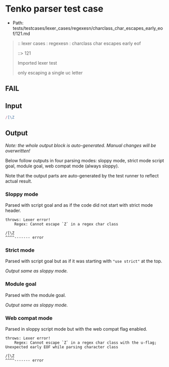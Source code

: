 # Tenko parser test case

- Path: tests/testcases/lexer_cases/regexesn/charclass_char_escapes_early_eof/121.md

> :: lexer cases : regexesn : charclass char escapes early eof
>
> ::> 121
>
> Imported lexer test
>
> only escaping a single uc letter

## FAIL

## Input

`````js
/[\Z
`````

## Output

_Note: the whole output block is auto-generated. Manual changes will be overwritten!_

Below follow outputs in four parsing modes: sloppy mode, strict mode script goal, module goal, web compat mode (always sloppy).

Note that the output parts are auto-generated by the test runner to reflect actual result.

### Sloppy mode

Parsed with script goal and as if the code did not start with strict mode header.

`````
throws: Lexer error!
    Regex: Cannot escape `Z` in a regex char class

/[\Z
^^^^------- error
`````

### Strict mode

Parsed with script goal but as if it was starting with `"use strict"` at the top.

_Output same as sloppy mode._

### Module goal

Parsed with the module goal.

_Output same as sloppy mode._

### Web compat mode

Parsed in sloppy script mode but with the web compat flag enabled.

`````
throws: Lexer error!
    Regex: Cannot escape `Z` in a regex char class with the u-flag; Unexpected early EOF while parsing character class

/[\Z
^^^^------- error
`````

